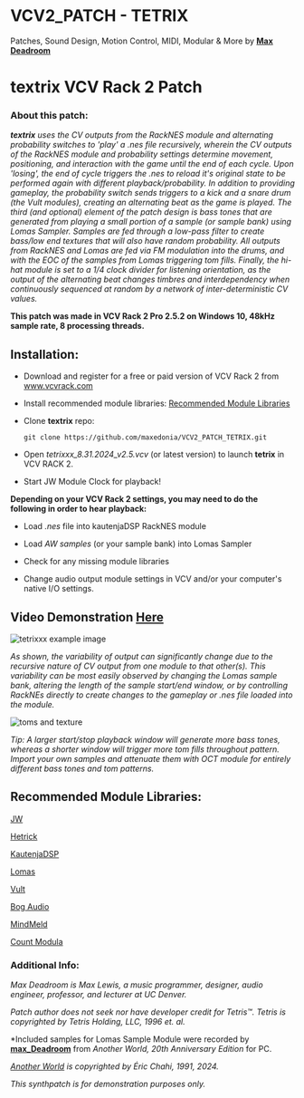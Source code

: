 # VCV2_PATCH - TETRIX
Patches, Sound Design, Motion Control, MIDI, Modular & More
by **[Max Deadroom](https://maxedonia.myportfolio.com)**

# textrix VCV Rack 2 Patch

### About this patch:  

***textrix** uses the CV outputs from the RackNES module and alternating probability switches to 'play' a .nes file recursively, wherein the CV outputs of the RackNES module and probability settings determine movement, positioning, and interaction with the game until the end of each cycle. Upon 'losing', the end of cycle triggers the .nes to reload it's original state to be performed again with different playback/probability. In addition to providing gameplay, the probability switch sends triggers to a kick and a snare drum (the Vult modules), creating an alternating beat as the game is played. The third (and optional) element of the patch design is bass tones that are generated from playing a small portion of a sample (or sample bank) using Lomas Sampler. Samples are fed through a low-pass filter to create bass/low end textures that will also have random probability. All outputs from RackNES and Lomas are fed via FM modulation into the drums, and with the EOC of the samples from Lomas triggering tom fills. Finally, the hi-hat module is set to a 1/4 clock divider for listening orientation, as the output of the alternating beat changes timbres and interdependency when continuously sequenced at random by a network of inter-deterministic CV values.*


**This patch was made in VCV Rack 2 Pro 2.5.2 on Windows 10, 48kHz sample rate, 8 processing threads.**


## **Installation**:

- Download and register for a free or paid version of VCV Rack 2 from www.vcvrack.com


- Install recommended module libraries: [Recommended Module Libraries](https://github.com/maxedonia/VCV2_PATCH_TETRIX/blob/main/README.md#recommended-module-libraries)


- Clone **textrix** repo:


   `git clone https://github.com/maxedonia/VCV2_PATCH_TETRIX.git`



- Open *tetrixxx_8.31.2024_v2.5.vcv* (or latest version) to launch **tetrix** in VCV RACK 2.
  
- Start JW Module Clock for playback!
  

**Depending on your VCV Rack 2 settings, you may need to do the following in order to hear playback:**


- Load *.nes* file into kautenjaDSP RackNES module
  
- Load *AW samples* (or your sample bank) into Lomas Sampler

- Check for any missing module libraries

- Change audio output module settings in VCV and/or your computer's native I/O settings.


## Video Demonstration [Here](https://youtu.be/acnlVYxxT5I)


![tetrixxx example image](https://github.com/user-attachments/assets/b0250c32-173d-43fb-a236-9c0c02f5a525)

  *As shown, the variability of output can significantly change due to the recursive nature of CV output from one module to that other(s). This variability can be most easily observed by changing the Lomas sample bank, altering the length of the sample start/end window, or by controlling RackNEs directly to create changes to the gameplay or .nes file loaded into the module.*


![toms and texture](https://github.com/user-attachments/assets/a5d03bf2-a8a6-4acf-a2d1-c303b61c637b)

  *Tip: A larger start/stop playback window will generate more bass tones, whereas a shorter window will trigger more tom fills throughout pattern. Import your own samples and attenuate them with OCT module for entirely different bass tones and tom patterns.*




## **Recommended Module Libraries**:

[JW](https://github.com/jeremywen/JW-Modules)

[Hetrick](https://github.com/mhetrick)

[KautenjaDSP](https://github.com/Kautenja)

[Lomas](https://github.com/DISTRHO/Cardinal/issues/652)

[Vult](https://github.com/vult-dsp/vult)

[Bog Audio](https://github.com/bogaudio/BogaudioModules)

[MindMeld](https://github.com/MarcBoule/MindMeldModular)

[Count Modula](https://github.com/countmodula/VCVRackPlugins)



### Additional Info: 

*Max Deadroom is Max Lewis, a music programmer, designer, audio engineer, professor, and lecturer at UC Denver.*


*Patch author does not seek nor have developer credit for Tetris™. Tetris is copyrighted by Tetris Holding, LLC, 1996 et. al.*

*Included samples for Lomas Sample Module were recorded by **[max_Deadroom](https://maxedonia.myportfolio.com)** from *Another World, 20th Anniversary Edition* for PC. 

*[Another World](https://www.moma.org/collection/works/162458) is copyrighted by Éric Chahi, 1991, 2024.*

*This synthpatch is for demonstration purposes only.*

